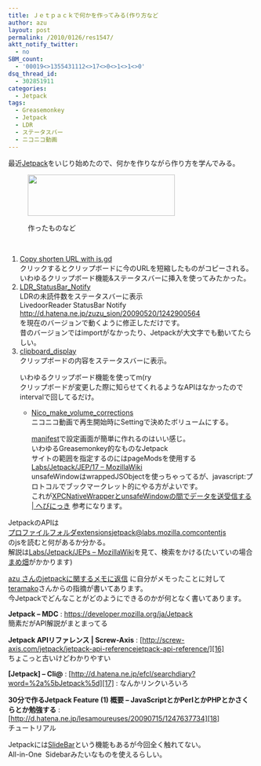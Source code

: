 ```yaml
---
title: Ｊｅｔｐａｃｋで何かを作ってみる(作り方など
author: azu
layout: post
permalink: /2010/0126/res1547/
aktt_notify_twitter:
  - no
SBM_count:
  - '00019<>1355431112<>17<>0<>1<>1<>0'
dsq_thread_id:
  - 302851911
categories:
  - Jetpack
tags:
  - Greasemonkey
  - Jetpack
  - LDR
  - ステータスバー
  - ニコニコ動画
---
```

最近[Jetpack][1]をいじり始めたので、何かを作りながら作り方を学んでみる。<figure id="attachment_1549" style="width: 300px;" class="wp-caption alignnone">

[][2][<img class="alignnone size-medium wp-image-1550" title="2010-01-26 16-38-15" src="http://efcl.infol/wp-content/uploads/2010/01/2010-01-26-16-38-15-300x84.png" alt="" width="300" height="84" />][3]<figcaption class="wp-caption-text">作ったものなど</figcaption></figure> 
<br class="spacer_" />

1.  [Copy shorten URL with is.gd][4]  
    クリックするとクリップボードに今のURLを短縮したものがコピーされる。  
    いわゆるクリップボード機能&ステータスバーに挿入を使ってみたかった。
2.  [LDR\_StatusBar\_Notify][5]  
    LDRの未読件数をステータスバーに表示  
    LivedoorReader StatusBar Notify  
    http://d.hatena.ne.jp/zuzu_sion/20090520/1242900564  
    を現在のバージョンで動くように修正しただけです。  
    昔のバージョンではimportがなかったり、Jetpackが大文字でも動いてたらしい。
3.  [clipboard_display][6]  
    クリップボードの内容をステータスバーに表示。</p> 
    いわゆるクリップボード機能を使ってm(ry  
    クリップボードが変更した際に知らせてくれるようなAPIはなかったのでintervalで回してるだけ。</li> 
    *   [Nico\_make\_volume_corrections  
        ][7]ニコニコ動画で再生開始時にSettingで決めたボリュームにする。</p> 
        [manifest][8]で設定画面が簡単に作れるのはいい感じ。  
        いわゆるGreasemonkey的なものなJetpack  
        サイトの範囲を指定するのにはpageModsを使用する  
        [Labs/Jetpack/JEP/17 &#8211; MozillaWiki  
        ][9]unsafeWindowはwrappedJSObjectを使っちゃってるが、javascript:プロトコルでブックマークレット的にやる方がよいです。  
        これが[XPCNativeWrapperとunsafeWindowの間でデータを送受信する | へびにっき][10] 参考になります。</li> </ol> 
        JetpackのAPIは  
        プロファイルフォルダextensionsjetpack@labs.mozilla.comcontentjs  
        のjsを読むと何があるか分かる。  
        解説は[Labs/Jetpack/JEPs &#8211; MozillaWiki][11]を見て、検索をかける(たいていの場合[まめ畑][12]がかかります)
        
        [azu さんのjetpackに関するメモに返信][13] に自分がメモったことに対して[teramako][14]さんからの指摘が書いてあります。  
        今Jetpackでどんなことがどのようにできるのかが何となく書いてあります。
        
        **Jetpack &#8211; MDC**
        :   [https://developer.mozilla.org/ja/Jetpack ][15]   
            簡素だがAPI解説がまとまってる
        
        **Jetpack APIリファレンス | Screw-Axis**
        :   [http://screw-axis.com/jetpack/jetpack-api-referencejetpack-api-reference/][16]  
            ちょこっと古いけどわかりやすい
        
        **[Jetpack] &#8211; Cli@**
        :   [http://d.hatena.ne.jp/efcl/searchdiary?word=%2a%5bJetpack%5d][17]
        :   なんかリンクいろいろ
        
        **30分で作るJetpack Feature (1) 概要 &#8211; JavaScriptとかPerlとかPHPとかさくらとか勉強する**
        :   [http://d.hatena.ne.jp/lesamoureuses/20090715/1247637734][18]  
            チュートリアル
        
        Jetpackには[SlideBar][19]という機能もあるが今回全く触れてない。  
        All-in-One  Sidebarみたいなものを使えるらしい。
        
        <br class="spacer_" />

 [1]: https://jetpack.mozillalabs.com/
 [2]: http://efcl.infol/wp-content/uploads/2010/01/sshot-2010-01-26-1.png
 [3]: http://efcl.infol/wp-content/uploads/2010/01/2010-01-26-16-38-15.png
 [4]: http://jetpackgallery.mozillalabs.com/jetpacks/301
 [5]: http://jetpackgallery.mozillalabs.com/jetpacks/320
 [6]: http://jetpackgallery.mozillalabs.com/jetpacks/322
 [7]: http://jetpackgallery.mozillalabs.com/jetpacks/321
 [8]: https://developer.mozilla.org/ja/Jetpack/Storage/Settings
 [9]: https://wiki.mozilla.org/Labs/Jetpack/JEP/17
 [10]: http://wp.serpere.info/archives/1107
 [11]: https://wiki.mozilla.org/Labs/Jetpack/JEPs
 [12]: http://d.hatena.ne.jp/con_mame/
 [13]: http://gist.github.com/282717
 [14]: http://d.hatena.ne.jp/teramako/
 [15]: https://developer.mozilla.org/ja/Jetpack "Jetpack - MDC"
 [16]: http://screw-axis.com/jetpack/jetpack-api-referencejetpack-api-reference/ "Jetpack APIリファレンス | Screw-Axis"
 [17]: http://d.hatena.ne.jp/efcl/searchdiary?word=%2a%5bJetpack%5d "[Jetpack] - Cli@"
 [18]: http://d.hatena.ne.jp/lesamoureuses/20090715/1247637734 "30分で作るJetpack Feature (1) 概要 - JavaScriptとかPerlとかPHPとかさくらとか勉強する"
 [19]: https://wiki.mozilla.org/Labs/Jetpack/JEP/16